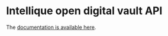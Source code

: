 # Intellique open digital vault API

The [documentation is available here](http://intellique.org/apidoc/).
